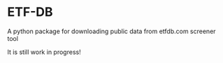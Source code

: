 # ETF-DB
A python package for downloading public data from etfdb.com screener tool

It is still work in progress!
